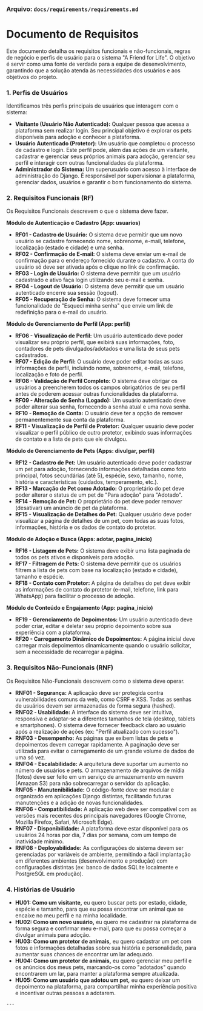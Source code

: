 ### **Arquivo: `docs/requirements/requirements.md`**

# Documento de Requisitos

Este documento detalha os requisitos funcionais e não-funcionais, regras de negócio e perfis de usuário para o sistema "A Friend for Life". O objetivo é servir como uma fonte de verdade para a equipe de desenvolvimento, garantindo que a solução atenda às necessidades dos usuários e aos objetivos do projeto.
### 1. Perfis de Usuários

Identificamos três perfis principais de usuários que interagem com o sistema:

*   **Visitante (Usuário Não Autenticado):** Qualquer pessoa que acessa a plataforma sem realizar login. Seu principal objetivo é explorar os pets disponíveis para adoção e conhecer a plataforma.
*   **Usuário Autenticado (Protetor):** Um usuário que completou o processo de cadastro e login. Este perfil pode, além das ações de um visitante, cadastrar e gerenciar seus próprios animais para adoção, gerenciar seu perfil e interagir com outras funcionalidades da plataforma.
*   **Administrador do Sistema:** Um superusuário com acesso à interface de administração do Django. É responsável por supervisionar a plataforma, gerenciar dados, usuários e garantir o bom funcionamento do sistema.

### 2. Requisitos Funcionais (RF)

Os Requisitos Funcionais descrevem o que o sistema deve fazer.

**Módulo de Autenticação e Cadastro (App: usuarios)**
*   **RF01 - Cadastro de Usuário:** O sistema deve permitir que um novo usuário se cadastre fornecendo nome, sobrenome, e-mail, telefone, localização (estado e cidade) e uma senha.
*   **RF02 - Confirmação de E-mail:** O sistema deve enviar um e-mail de confirmação para o endereço fornecido durante o cadastro. A conta do usuário só deve ser ativada após o clique no link de confirmação.
*   **RF03 - Login de Usuário:** O sistema deve permitir que um usuário cadastrado e ativo faça login utilizando seu e-mail e senha.
*   **RF04 - Logout de Usuário:** O sistema deve permitir que um usuário autenticado encerre sua sessão (logout).
*   **RF05 - Recuperação de Senha:** O sistema deve fornecer uma funcionalidade de "Esqueci minha senha" que envie um link de redefinição para o e-mail do usuário.

**Módulo de Gerenciamento de Perfil (App: perfil)**
*   **RF06 - Visualização de Perfil:** Um usuário autenticado deve poder visualizar seu próprio perfil, que exibirá suas informações, foto, contadores de pets divulgados/adotados e uma lista de seus pets cadastrados.
*   **RF07 - Edição de Perfil:** O usuário deve poder editar todas as suas informações de perfil, incluindo nome, sobrenome, e-mail, telefone, localização e foto de perfil.
*   **RF08 - Validação de Perfil Completo:** O sistema deve obrigar os usuários a preencherem todos os campos obrigatórios de seu perfil antes de poderem acessar outras funcionalidades da plataforma.
*   **RF09 - Alteração de Senha (Logado):** Um usuário autenticado deve poder alterar sua senha, fornecendo a senha atual e uma nova senha.
*   **RF10 - Remoção de Conta:** O usuário deve ter a opção de remover permanentemente sua conta da plataforma.
*   **RF11 - Visualização de Perfil de Protetor:** Qualquer usuário deve poder visualizar o perfil público de outro protetor, exibindo suas informações de contato e a lista de pets que ele divulgou.

**Módulo de Gerenciamento de Pets (Apps: divulgar, perfil)**
*   **RF12 - Cadastro de Pet:** Um usuário autenticado deve poder cadastrar um pet para adoção, fornecendo informações detalhadas como foto principal, fotos secundárias (até 5), espécie, sexo, tamanho, nome, história e características (cuidados, temperamento, etc.).
*   **RF13 - Marcação de Pet como Adotado:** O proprietário do pet deve poder alterar o status de um pet de "Para adoção" para "Adotado".
*   **RF14 - Remoção de Pet:** O proprietário do pet deve poder remover (desativar) um anúncio de pet da plataforma.
*   **RF15 - Visualização de Detalhes do Pet:** Qualquer usuário deve poder visualizar a página de detalhes de um pet, com todas as suas fotos, informações, história e os dados de contato do protetor.

**Módulo de Adoção e Busca (Apps: adotar, pagina_inicio)**
*   **RF16 - Listagem de Pets:** O sistema deve exibir uma lista paginada de todos os pets ativos e disponíveis para adoção.
*   **RF17 - Filtragem de Pets:** O sistema deve permitir que os usuários filtrem a lista de pets com base na localização (estado e cidade), tamanho e espécie.
*   **RF18 - Contato com Protetor:** A página de detalhes do pet deve exibir as informações de contato do protetor (e-mail, telefone, link para WhatsApp) para facilitar o processo de adoção.

**Módulo de Conteúdo e Engajamento (App: pagina_inicio)**
*   **RF19 - Gerenciamento de Depoimentos:** Um usuário autenticado deve poder criar, editar e deletar seu próprio depoimento sobre sua experiência com a plataforma.
*   **RF20 - Carregamento Dinâmico de Depoimentos:** A página inicial deve carregar mais depoimentos dinamicamente quando o usuário solicitar, sem a necessidade de recarregar a página.

### 3. Requisitos Não-Funcionais (RNF)

Os Requisitos Não-Funcionais descrevem como o sistema deve operar.

*   **RNF01 - Segurança:** A aplicação deve ser protegida contra vulnerabilidades comuns da web, como CSRF e XSS. Todas as senhas de usuários devem ser armazenadas de forma segura (hashed).
*   **RNF02 - Usabilidade:** A interface do sistema deve ser intuitiva, responsiva e adaptar-se a diferentes tamanhos de tela (desktop, tablets e smartphones). O sistema deve fornecer feedback claro ao usuário após a realização de ações (ex: "Perfil atualizado com sucesso").
*   **RNF03 - Desempenho:** As páginas que exibem listas de pets e depoimentos devem carregar rapidamente. A paginação deve ser utilizada para evitar o carregamento de um grande volume de dados de uma só vez.
*   **RNF04 - Escalabilidade:** A arquitetura deve suportar um aumento no número de usuários e pets. O armazenamento de arquivos de mídia (fotos) deve ser feito em um serviço de armazenamento em nuvem (Amazon S3) para não sobrecarregar o servidor da aplicação.
*   **RNF05 - Manutenibilidade:** O código-fonte deve ser modular e organizado em aplicações Django distintas, facilitando futuras manutenções e a adição de novas funcionalidades.
*   **RNF06 - Compatibilidade:** A aplicação web deve ser compatível com as versões mais recentes dos principais navegadores (Google Chrome, Mozilla Firefox, Safari, Microsoft Edge).
*   **RNF07 - Disponibilidade:** A plataforma deve estar disponível para os usuários 24 horas por dia, 7 dias por semana, com um tempo de inatividade mínimo.
*   **RNF08 - Deployabilidade:** As configurações do sistema devem ser gerenciadas por variáveis de ambiente, permitindo a fácil implantação em diferentes ambientes (desenvolvimento e produção) com configurações distintas (ex: banco de dados SQLite localmente e PostgreSQL em produção).

### 4. Histórias de Usuário

*   **HU01: Como um visitante,** eu quero buscar pets por estado, cidade, espécie e tamanho, para que eu possa encontrar um animal que se encaixe no meu perfil e na minha localidade.
*   **HU02: Como um novo usuário,** eu quero me cadastrar na plataforma de forma segura e confirmar meu e-mail, para que eu possa começar a divulgar animais para adoção.
*   **HU03: Como um protetor de animais,** eu quero cadastrar um pet com fotos e informações detalhadas sobre sua história e personalidade, para aumentar suas chances de encontrar um lar adequado.
*   **HU04: Como um protetor de animais,** eu quero gerenciar meu perfil e os anúncios dos meus pets, marcando-os como "adotados" quando encontrarem um lar, para manter a plataforma sempre atualizada.
*   **HU05: Como um usuário que adotou um pet,** eu quero deixar um depoimento na plataforma, para compartilhar minha experiência positiva e incentivar outras pessoas a adotarem.
```
---
